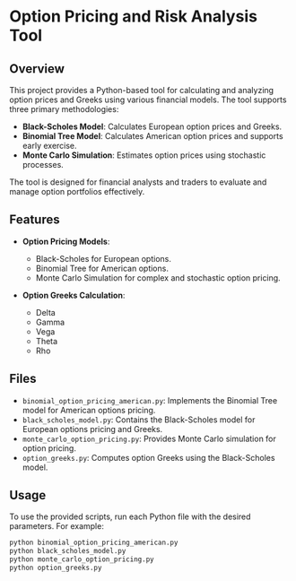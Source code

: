 # Option Pricing and Risk Analysis Tool

## Overview

This project provides a Python-based tool for calculating and analyzing option prices and Greeks using various financial models. The tool supports three primary methodologies:

- **Black-Scholes Model**: Calculates European option prices and Greeks.
- **Binomial Tree Model**: Calculates American option prices and supports early exercise.
- **Monte Carlo Simulation**: Estimates option prices using stochastic processes.

The tool is designed for financial analysts and traders to evaluate and manage option portfolios effectively.

## Features

- **Option Pricing Models**: 
  - Black-Scholes for European options.
  - Binomial Tree for American options.
  - Monte Carlo Simulation for complex and stochastic option pricing.

- **Option Greeks Calculation**:
  - Delta
  - Gamma
  - Vega
  - Theta
  - Rho

## Files

- `binomial_option_pricing_american.py`: Implements the Binomial Tree model for American options pricing.
- `black_scholes_model.py`: Contains the Black-Scholes model for European options pricing and Greeks.
- `monte_carlo_option_pricing.py`: Provides Monte Carlo simulation for option pricing.
- `option_greeks.py`: Computes option Greeks using the Black-Scholes model.

## Usage

To use the provided scripts, run each Python file with the desired parameters. For example:

```bash
python binomial_option_pricing_american.py
python black_scholes_model.py
python monte_carlo_option_pricing.py
python option_greeks.py
